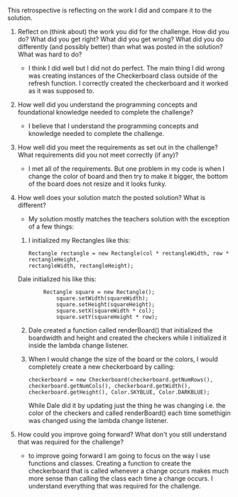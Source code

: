 This retrospective is reflecting on the work I did and compare it to the solution.

1. Reflect on (think about) the work you did for the challenge. How did you do? What did you get right? What did you get wrong? 
   What did you do differently (and possibly better) than what was posted in the solution? What was hard to do?
   *  I think I did well but I did not do perfect. The main thing I did wrong was creating instances of the Checkerboard class outside of the refresh function. I correctly created the checkerboard and it worked as it was supposed to. 

2. How well did you understand the programming concepts and foundational knowledge needed to complete the challenge?
   *  I believe that I understand the programming concepts and knowledge needed to complete the challenge. 

3. How well did you meet the requirements as set out in the challenge? What requirements did you not meet correctly (if any)?
   *  I met all of the requirements. But one problem in my code is when I change the color of board and then try to make it bigger, 
     the bottom of the board does not resize and it looks funky. 

4. How well does your solution match the posted solution? What is different?
   *  My solution mostly matches the teachers solution with the exception of a few things: 
     1. I initialized my Rectangles like this:
              
            Rectangle rectangle = new Rectangle(col * rectangleWidth, row * rectangleHeight, 
            rectangleWidth, rectangleHeight);
           
      Dale initialized his like this: 
               
               Rectangle square = new Rectangle();
                   square.setWidth(squareWidth);
                   square.setHeight(squareHeight);
                   square.setX(squareWidth * col);
                   square.setY(squareHeight * row);
     
     2. Dale created a function called renderBoard() that initialized the boardwidth and height and created the checkers while I 
          initialized it inside the lambda change listener.
       
      3. When I would change the size of the board or the colors, I would completely create a new checkerboard by calling:
                
             checkerboard = new Checkerboard(checkerboard.getNumRows(), checkerboard.getNumCols(), checkerboard.getWidth(), 
             checkerboard.getHeight(), Color.SKYBLUE, Color.DARKBLUE);
          
          While Dale did it by updating just the thing he was changing i.e. the color of the checkers and called renderBoard() each time 
          somethigin was changed using the lambda change listener.


5. How could you improve going forward? What don't you still understand that was required for the challenge?
   *  to improve going forward I am going to focus on the way I use functions and classes. Creating a function to create the checkerboard that is called whenever a change occurs makes much more sense than calling the class each time a change occurs. I understand everything that was required for the challenge. 

